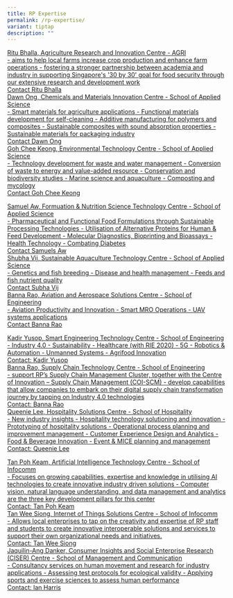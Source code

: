 ```yaml
---
title: RP Expertise
permalink: /rp-expertise/
variant: tiptap
description: ""
---
```

<p></p>
<div class="isomer-card-grid"><a rel="noopener noreferrer nofollow" href="Mailto:ritu_bhalla@rp.edu.sg" class="isomer-card"><div class="isomer-card-body"><div class="isomer-card-title">Ritu Bhalla, Agriculture Research and Innovation Centre - AGRI</div><div class="isomer-card-description">- aims to help local farms increase crop production and enhance farm operations - fostering a stronger partnership between academia and industry in supporting Singapore's '30 by 30' goal for food security through our extensive research and development work</div><div class="isomer-card-link">Contact Ritu Bhalla</div></div></a>
<a rel="noopener noreferrer nofollow" href="Mailto:dawn_ong@rp.edu.sg" class="isomer-card">
<div class="isomer-card-body">
<div class="isomer-card-title">Dawn Ong, Chemicals and Materials Innovation Centre - School of Applied
Science</div>
<div class="isomer-card-description">- Smart materials for agriculture applications - Functional materials
development for self-cleaning - Additive manufacturing for polymers and
composites - Sustainable composites with sound absorption properties -
Sustainable materials for packaging industry</div>
<div class="isomer-card-link">Contact Dawn Ong</div>
</div>
</a><a rel="noopener noreferrer nofollow" href="Mailto:goh_chee_keong@rp.edu.sg" class="isomer-card"><div class="isomer-card-body"><div class="isomer-card-title">Goh Chee Keong, Environmental Technology Centre - School of Applied Science</div><div class="isomer-card-description">- Technology development for waste and water management - Conversion of waste to energy and value-added resource - Conservation and biodiversity studies - Marine science and aquaculture - Composting and mycology</div><div class="isomer-card-link">Contact Goh Chee Keong</div></div></a>
</div>
<p></p>
<div class="isomer-card-grid"><a rel="noopener noreferrer nofollow" href="Mailto:samuel_aw@rp.edu.sg" class="isomer-card"><div class="isomer-card-body"><div class="isomer-card-title">Samuel Aw, Formuation &amp; Nutrition Science Technology Centre - School of Applied Science</div><div class="isomer-card-description">- Pharmaceutical and Functional Food Formulations through Sustainable Processing Technologies - Utilisation of Alternative Proteins for Human &amp; Feed Development - Molecular Diagnostics, Bioprinting and Bioassays - Health Technology - Combating Diabetes</div><div class="isomer-card-link">Contact Samuels Aw</div></div></a>
<a rel="noopener noreferrer nofollow" href="Mailto:shubha_vij@rp.edu.sg" class="isomer-card">
<div class="isomer-card-body">
<div class="isomer-card-title">Shubha Vij, Sustainable Aquaculture Technology Centre - School of Applied
Science</div>
<div class="isomer-card-description">- Genetics and fish breeding - Disease and health management - Feeds and
fish nutrient quality</div>
<div class="isomer-card-link">Contact Subha Vij</div>
</div>
</a><a rel="noopener noreferrer nofollow" href="Mailto:banna_rao@rp.edu.sg" class="isomer-card"><div class="isomer-card-body"><div class="isomer-card-title">Banna Rao, Aviation and Aerospace Solutions Centre - School of Engineering</div><div class="isomer-card-description">- Aviation Productivity and Innovation - Smart MRO Operations - UAV systems applications</div><div class="isomer-card-link">Contact Banna Rao</div></div></a>
</div>
<p></p>
<div class="isomer-card-grid"><a rel="noopener noreferrer nofollow" href="Mailto:kadir_yusop@rp.edu.sg" class="isomer-card"><div class="isomer-card-body"><div class="isomer-card-title">Kadir Yusop, Smart Engineering Technology Centre - School of Engineering</div><div class="isomer-card-description">- Industry 4.0 - Sustainability - Healthcare (with RIE 2020) - 5G - Robotics &amp; Automation - Unmanned Systems - Agrifood Innovation</div><div class="isomer-card-link">Contact: Kadir Yusop</div></div></a>
<a rel="noopener noreferrer nofollow" href="Mailto:banna_rao@rp.edu.sg" class="isomer-card">
<div class="isomer-card-body">
<div class="isomer-card-title">Banna Rao, Supply Chain Technology Centre - School of Engineering</div>
<div class="isomer-card-description">- support RP’s Supply Chain Management Cluster, together with the Centre
of Innovation – Supply Chain Management (COI-SCM) - develop capabilities
that allow companies to embark on their digital supply chain transformation
journey by tapping on Industry 4.0 technologies</div>
<div class="isomer-card-link">Contact: Banna Rao</div>
</div>
</a><a rel="noopener noreferrer nofollow" href="Mailto:queenie_lee@rp.edu.sg" class="isomer-card"><div class="isomer-card-body"><div class="isomer-card-title">Queenie Lee, Hospitality Solutions Centre - School of Hospitality</div><div class="isomer-card-description">- New industry insights - Hospitality technology solutioning and innovation - Prototyping of hospitality solutions - Operational process planning and improvement management - Customer Experience Design and Analytics - Food &amp; Beverage Innovation - Event &amp; MICE planning and management</div><div class="isomer-card-link">Contact: Queenie Lee</div></div></a>
</div>
<p></p>
<div class="isomer-card-grid"><a rel="noopener noreferrer nofollow" href="Mailto: tan_poh_keam@RP.EDU.SG" class="isomer-card"><div class="isomer-card-body"><div class="isomer-card-title">Tan Poh Keam, Artificial Intelligence Technology Centre - School of Infocomm</div><div class="isomer-card-description">- Focuses on growing capabilities, expertise and knowledge in utilising AI technologies to create innovative industry driven solutions - Computer vision, natural language understanding, and data management and analytics are the three key development pillars for this center</div><div class="isomer-card-link">Contact: Tan Poh Keam</div></div></a>
<a rel="noopener noreferrer nofollow" href="Mailto: tan_wee_siong@rp.edu.sg" class="isomer-card">
<div class="isomer-card-body">
<div class="isomer-card-title">Tan Wee Siong, Internet of Things Solutions Centre - School of Infocomm</div>
<div class="isomer-card-description">- Allows local enterprises to tap on the creativity and expertise of RP
staff and students to create innovative interoperable solutions and services
to support their own organizational needs and initiatives.</div>
<div class="isomer-card-link">Contact: Tan Wee Siong</div>
</div>
</a><a rel="noopener noreferrer nofollow" href="Mailto:ian_harris_sujae@rp.edu.sg" class="isomer-card"><div class="isomer-card-body"><div class="isomer-card-title">Jaquilin-Ang Danker, Consumer Insights and Social Enterprise Research (CISER) Centre - School of Management and Communication</div><div class="isomer-card-description"> - Consultancy services on human movement and research for industry applications
 - Assessing test protocols for ecological validity
 - Applying sports and exercise sciences to assess human performance</div><div class="isomer-card-link">Contact: Ian Harris</div></div></a>
</div>
<p></p>